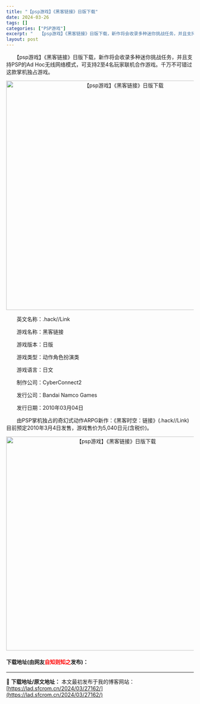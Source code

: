 ```yaml
---
title: "【psp游戏】《黑客链接》日版下载"
date: 2024-03-26
tags: []
categories: ["PSP游戏"]
excerpt: "　　【psp游戏】《黑客链接》日版下载，新作将会收录多种迷你挑战任务，并且支持PSP的Ad Hoc无线网络模式，可支持2至4名玩家联机合作游戏。千万不可错过这款掌机独占游戏。 　　英文名称：.hack//Link 　　游戏名称：黑客链接 　　游戏版本：日版 　　游戏类型：动作角色扮演类 　　游戏语言&hellip;"
layout: post
---
```


 <p>　　【psp游戏】《黑客链接》日版下载，新作将会收录多种迷你挑战任务，并且支持PSP的Ad Hoc无线网络模式，可支持2至4名玩家联机合作游戏。千万不可错过这款掌机独占游戏。</p> <p align="center"><img align="" border="0" src="https://lad.sfcrom.cn/wp-content/uploads/2024/03/20240325_6601fdce6a015.png" width="616" alt="【psp游戏】《黑客链接》日版下载" /></p> <p>　　英文名称：.hack//Link</p> <p>　　游戏名称：黑客链接</p> <p>　　游戏版本：日版</p> <p>　　游戏类型：动作角色扮演类</p> <p>　　游戏语言：日文</p> <p>　　制作公司：CyberConnect2</p> <p>　　发行公司：Bandai Namco Games</p> <p>　　发行日期：2010年03月04日</p> <p>　　由PSP掌机独占的奇幻式动作ARPG新作：《黑客时空：链接》(.hack//Link)目前预定2010年3月4日发售，游戏售价为5,040日元(含税价)。</p> <p align="center"><img align="" border="0" src="https://lad.sfcrom.cn/wp-content/uploads/2024/03/20240325_6601fdd03ed9e.png" width="575" alt="【psp游戏】《黑客链接》日版下载" /></p> <p><h4>下载地址(由网友<font color="red">自知则知之</font>发布)：</h4></p> 

---
📖 **下载地址/原文地址：** 本文最初发布于我的博客网站：[https://lad.sfcrom.cn/2024/03/27162/](https://lad.sfcrom.cn/2024/03/27162/)
